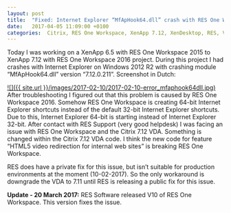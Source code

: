 ```yaml
---
layout: post
title:  "Fixed: Internet Explorer “MfApHook64.dll” crash with RES One Workspace 2016 and Citrix 7.12 VDA"
date:   2017-04-05 11:09:00 +0100
categories:  Citrix, RES One Workspace, XenApp 7.12, XenDesktop, RES, VDA, XenDesktop 7.12, XenApp
---
```


Today I was working on a XenApp 6.5 with RES One Workspace 2015 to XenApp 7.12 with RES One Workspace 2016 project. During this project I had crashes with Internet Explorer on Windows 2012 R2 with crashing module “MfApHook64.dll” version “7.12.0.211”. Screenshot in Dutch:  
  
[![]({{ site.url }}/images/2017-02-10/2017-02-10-error_mfaphook64dll.jpg)](https://2.bp.blogspot.com/-1FHNjH-H1Ys/WJ2fPmpdyBI/AAAAAAAABmc/bDSgH3MvJXMIyYrrQdjLpDAgAH6RI9FBACEw/s1600/error_mfaphook64dll.jpg)  
After troubleshooting I figured out that this problem is caused by RES One Workspace 2016. Somehow RES One Workspace is creating 64-bit Internet Explorer shortcuts instead of the default 32-bit Internet Explorer shortcuts. Due to this, Internet Explorer 64-bit is starting instead of Internet Explorer 32-bit. After contact with RES Support (very good helpdesk) I was facing an issue with RES One Workspace and the Citrix 7.12 VDA. Something is changed within the Citrix 7.12 VDA code. I think the new code for feature “HTML5 video redirection for internal web sites” is breaking RES One Workspace.  
  
RES does have a private fix for this issue, but isn’t suitable for production environments at the moment (10-02-2017). So the only workaround is downgrade the VDA to 7.11 until RES is releasing a public fix for this issue.     
  
**Update - 20 March 2017:** RES Software released V10 of RES One Workspace. This version fixes the issue.